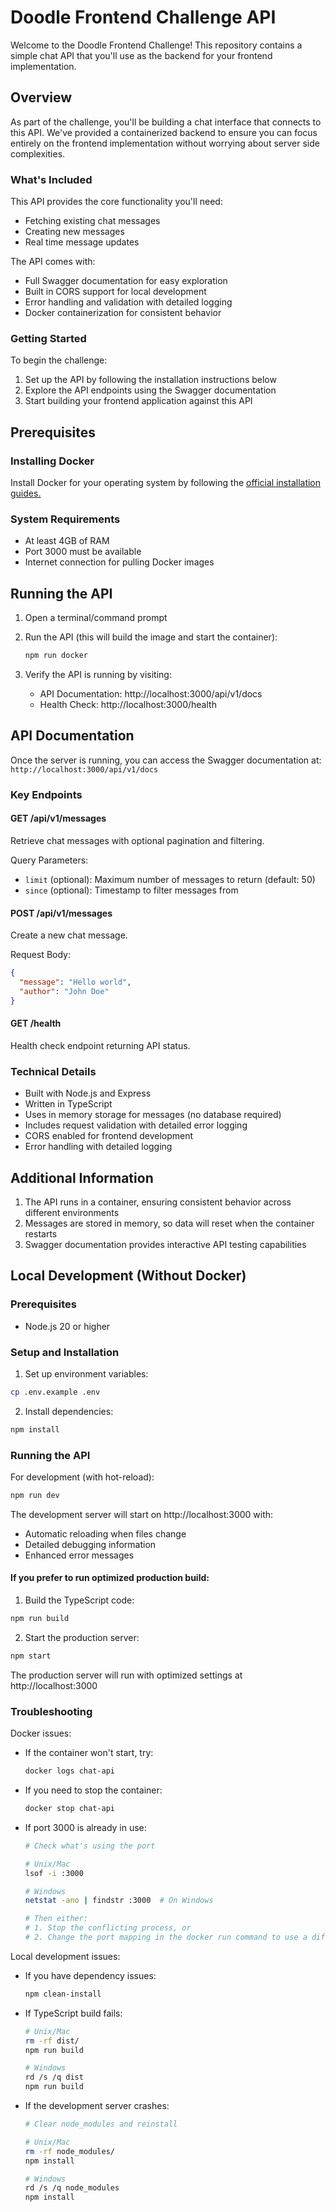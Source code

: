 # Doodle Frontend Challenge API

Welcome to the Doodle Frontend Challenge! This repository contains a simple chat API that you'll use as the backend for your frontend implementation.

## Overview

As part of the challenge, you'll be building a chat interface that connects to this API. We've provided a containerized backend to ensure you can focus entirely on the frontend implementation without worrying about server side complexities.

### What's Included

This API provides the core functionality you'll need:

- Fetching existing chat messages
- Creating new messages
- Real time message updates

The API comes with:

- Full Swagger documentation for easy exploration
- Built in CORS support for local development
- Error handling and validation with detailed logging
- Docker containerization for consistent behavior

### Getting Started

To begin the challenge:

1. Set up the API by following the installation instructions below
2. Explore the API endpoints using the Swagger documentation
3. Start building your frontend application against this API

## Prerequisites

### Installing Docker

Install Docker for your operating system by following the [official installation guides.](https://docs.docker.com/)

### System Requirements

- At least 4GB of RAM
- Port 3000 must be available
- Internet connection for pulling Docker images

## Running the API

1. Open a terminal/command prompt

2. Run the API (this will build the image and start the container):

   ```bash
   npm run docker
   ```

3. Verify the API is running by visiting:
   - API Documentation: http://localhost:3000/api/v1/docs
   - Health Check: http://localhost:3000/health

## API Documentation

Once the server is running, you can access the Swagger documentation at:
`http://localhost:3000/api/v1/docs`

### Key Endpoints

#### GET /api/v1/messages

Retrieve chat messages with optional pagination and filtering.

Query Parameters:

- `limit` (optional): Maximum number of messages to return (default: 50)
- `since` (optional): Timestamp to filter messages from

#### POST /api/v1/messages

Create a new chat message.

Request Body:

```json
{
  "message": "Hello world",
  "author": "John Doe"
}
```

#### GET /health

Health check endpoint returning API status.

### Technical Details

- Built with Node.js and Express
- Written in TypeScript
- Uses in memory storage for messages (no database required)
- Includes request validation with detailed error logging
- CORS enabled for frontend development
- Error handling with detailed logging

## Additional Information

1. The API runs in a container, ensuring consistent behavior across different environments
2. Messages are stored in memory, so data will reset when the container restarts
3. Swagger documentation provides interactive API testing capabilities

## Local Development (Without Docker)

### Prerequisites

- Node.js 20 or higher

### Setup and Installation

1. Set up environment variables:

```bash
cp .env.example .env
```

2. Install dependencies:

```bash
npm install
```

### Running the API

For development (with hot-reload):

```bash
npm run dev
```

The development server will start on http://localhost:3000 with:

- Automatic reloading when files change
- Detailed debugging information
- Enhanced error messages

#### If you prefer to run optimized production build:

1. Build the TypeScript code:

```bash
npm run build
```

2. Start the production server:

```bash
npm start
```

The production server will run with optimized settings at http://localhost:3000

### Troubleshooting

Docker issues:

- If the container won't start, try:
  ```bash
  docker logs chat-api
  ```
- If you need to stop the container:
  ```bash
  docker stop chat-api
  ```
- If port 3000 is already in use:

  ```bash
  # Check what's using the port

  # Unix/Mac
  lsof -i :3000

  # Windows
  netstat -ano | findstr :3000  # On Windows

  # Then either:
  # 1. Stop the conflicting process, or
  # 2. Change the port mapping in the docker run command to use a different port
  ```

Local development issues:

- If you have dependency issues:

  ```bash
  npm clean-install
  ```

- If TypeScript build fails:

  ```bash
  # Unix/Mac
  rm -rf dist/
  npm run build

  # Windows
  rd /s /q dist
  npm run build
  ```

- If the development server crashes:

  ```bash
  # Clear node_modules and reinstall

  # Unix/Mac
  rm -rf node_modules/
  npm install

  # Windows
  rd /s /q node_modules
  npm install
  ```
